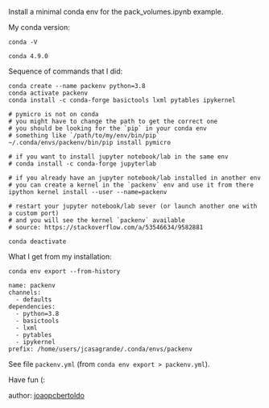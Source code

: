 Install a minimal conda env for the pack_volumes.ipynb example.

My conda version:

`conda -V`

```
conda 4.9.0
```

Sequence of commands that I did:

```
conda create --name packenv python=3.8
conda activate packenv
conda install -c conda-forge basictools lxml pytables ipykernel

# pymicro is not on conda
# you might have to change the path to get the correct one 
# you should be looking for the `pip` in your conda env
# something like `/path/to/my/env/bin/pip`
~/.conda/envs/packenv/bin/pip install pymicro

# if you want to install jupyter notebook/lab in the same env
# conda install -c conda-forge jupyterlab

# if you already have an jupyter notebook/lab installed in another env
# you can create a kernel in the `packenv` env and use it from there
ipython kernel install --user --name=packenv

# restart your jupyter notebook/lab sever (or launch another one with a custom port)
# and you will see the kernel `packenv` available
# source: https://stackoverflow.com/a/53546634/9582881

conda deactivate
```

What I get from my installation:

`conda env export --from-history`

```
name: packenv
channels:
  - defaults
dependencies:
  - python=3.8
  - basictools
  - lxml
  - pytables
  - ipykernel
prefix: /home/users/jcasagrande/.conda/envs/packenv
```

See file `packenv.yml` (from `conda env export > packenv.yml`).

Have fun (:

author: [joaopcbertoldo](joaopcbertoldo.github.io)
